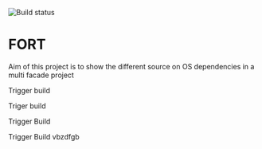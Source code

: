 ![Build status](https://github.com/vbasem/fort/workflows/scan/badge.svg?branch=master)

# FORT


Aim of this project is to show the different source on OS dependencies in a multi facade project

Trigger build

Triger build

Trigger Build

Trigger Build
vbzdfgb
